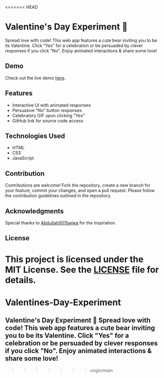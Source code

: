 <<<<<<< HEAD
# Valentine's Day Experiment 💖

Spread love with code! This web app features a cute bear inviting you to be its Valentine. Click "Yes" for a celebration or be persuaded by clever responses if you click "No". Enjoy animated interactions & share some love!

## Demo

Check out the live demo [here](#).

## Features

- Interactive UI with animated responses
- Persuasive "No" button responses
- Celebratory GIF upon clicking "Yes"
- GitHub link for source code access

## Technologies Used

- HTML
- CSS
- JavaScript

## Contribution

Contributions are welcome! Fork the repository, create a new branch for your feature, commit your changes, and open a pull request. Please follow the contribution guidelines outlined in the repository.

## Acknowledgments

Special thanks to [Abdullah007bajwa](https://github.com/Abdullah007bajwa) for the inspiration.

## License

This project is licensed under the MIT License. See the [LICENSE](LICENSE) file for details.
=======
# Valentines-Day-Experiment
## Valentine's Day Experiment 💖  Spread love with code! This web app features a cute bear inviting you to be its Valentine. Click "Yes" for a celebration or be persuaded by clever responses if you click "No". Enjoy animated interactions &amp; share some love!
>>>>>>> origin/main
